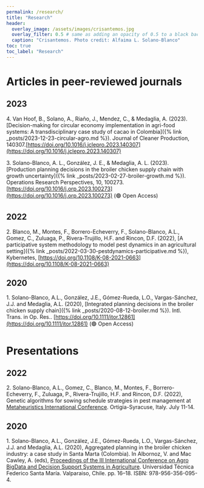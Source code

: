 ```yaml
---
permalink: /research/
title: "Research"
header:
  overlay_image: /assets/images/crisantemos.jpg
  overlay_filter: 0.5 # same as adding an opacity of 0.5 to a black background
  caption: "Crisantemos. Photo credit: Alfaima L. Solano-Blanco"
toc: true
toc_label: "Research"
---
```


<script async src="https://badge.dimensions.ai/badge.js" charset="utf-8"></script>

# Articles in peer-reviewed journals

## 2023

4\. Van Hoof, B., Solano, A., Riaño, J., Mendez, C., & Medaglia, A. (2023). [Decision-making for circular economy implementation in agri-food systems: A transdisciplinary case study of cacao in Colombia]({% link _posts/2023-12-23-circular-agro.md %}). Journal of Cleaner Production, 140307.[https://doi.org/10.1016/j.jclepro.2023.140307](https://doi.org/10.1016/j.jclepro.2023.140307)

3\. Solano-Blanco, A. L., González, J. E., & Medaglia, A. L. (2023). [Production planning decisions in the broiler chicken supply chain with growth uncertainty]({% link _posts/2023-02-27-broiler-growth.md %}). Operations Research Perspectives, 10, 100273. [https://doi.org/10.1016/j.orp.2023.100273](https://doi.org/10.1016/j.orp.2023.100273) (🟢 Open Access) <span class="__dimensions_badge_embed__" data-doi="10.1016/j.orp.2023.100273" data-style="small_rectangle"></span>

## 2022

2\. Blanco, M., Montes, F., Borrero-Echeverry, F., Solano-Blanco, A.L., Gomez, C., Zuluaga, P., Rivera-Trujillo, H.F. and Rincon, D.F. (2022), [A participative system methodology to model pest dynamics in an agricultural setting]({% link _posts/2022-03-30-pestdynamics-participative.md %}), Kybernetes, [https://doi.org/10.1108/K-08-2021-0663](https://doi.org/10.1108/K-08-2021-0663) <span class="__dimensions_badge_embed__" data-doi="10.1108/K-08-2021-0663" data-style="small_rectangle"></span>

## 2020

1\. Solano-Blanco, A.L., González, J.E., Gómez-Rueda, L.O., Vargas-Sánchez, J.J. and Medaglia, A.L. (2020), [Integrated planning decisions in the broiler chicken supply chain]({% link _posts/2020-08-12-broiler.md %}). Intl. Trans. in Op. Res.. [https://doi.org/10.1111/itor.12861](https://doi.org/10.1111/itor.12861) (🟢 Open Access) <span class="__dimensions_badge_embed__" data-doi="10.1111/itor.12861" data-style="small_rectangle"></span> 

# Presentations

## 2022

2\. Solano-Blanco, A.L., Gomez, C., Blanco, M., Montes, F., Borrero-Echeverry, F., Zuluaga, P., Rivera-Trujillo, H.F. and Rincon, D.F. (2022), Genetic algorithms for sowing schedule strategies in pest management at [Metaheuristics International Conference](https://www.ants-lab.it/mic2022/). Ortigia-Syracuse, Italy. July 11-14.

## 2020

1\. Solano-Blanco, A.L., González, J.E., Gómez-Rueda, L.O., Vargas-Sánchez, J.J. and Medaglia, A.L. (2020), Aggregated planning in the broiler chicken industry: a case study in Santa Marta (Colombia). In Albornoz, V. and Mac Cawley, A. (eds), [Proceedings of the III International Conference on Agro BigData and Decision Support Systems in Agriculture](https://www.researchgate.net/publication/341090550_Proceedings_of_BigDSSAgro_2019_III_International_Conference_on_Agro_BigData_and_Decision_Support_Systems_in_Agriculture). Universidad Técnica Federico Santa María. Valparaiso, Chile. pp. 16–18. ISBN: 978-956-356-095-4.